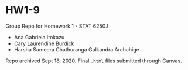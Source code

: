 # HW1-9

Group Repo for Homework 1 - STAT 6250.!

* Ana Gabriela Itokazu
* Cary Laurendine Burdick
* Harsha Sameera Chathuranga Galkandra Archchige

Repo archived Sept 18, 2020.
Final `.html` files submitted through Canvas.
